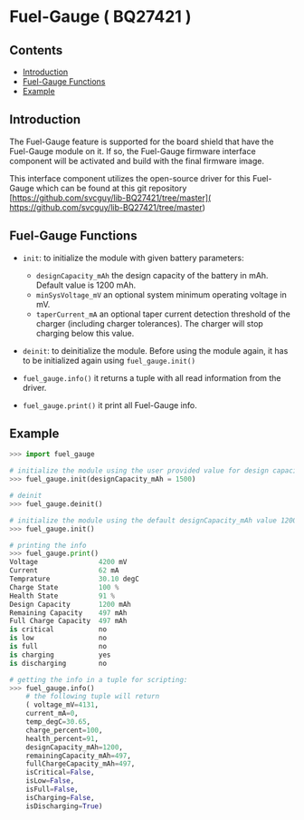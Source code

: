 <!------------------------------------------------------------------------------
 ! @copyright Copyright (c) 2023-2024 SG Wireless - All Rights Reserved
 !
 ! Permission is hereby granted, free of charge, to any person obtaining a copy
 ! of this software and associated documentation files(the “Software”), to deal
 ! in the Software without restriction, including without limitation the rights
 ! to use,  copy,  modify,  merge, publish, distribute, sublicense, and/or sell
 ! copies  of  the  Software,  and  to  permit  persons to whom the Software is
 ! furnished to do so, subject to the following conditions:
 !
 ! The above copyright notice and this permission notice shall be included in
 ! all copies or substantial portions of the Software.
 !
 ! THE SOFTWARE IS PROVIDED “AS IS”,  WITHOUT WARRANTY OF ANY KIND,  EXPRESS OR
 ! IMPLIED,  INCLUDING BUT NOT LIMITED TO  THE  WARRANTIES  OF  MERCHANTABILITY
 ! FITNESS FOR A PARTICULAR PURPOSE AND NONINFRINGEMENT.  IN NO EVENT SHALL THE
 ! AUTHORS  OR  COPYRIGHT  HOLDERS  BE  LIABLE FOR ANY CLAIM,  DAMAGES OR OTHER
 ! LIABILITY, WHETHER IN AN ACTION OF CONTRACT, TORT OR OTHERWISE, ARISING FROM,
 ! OUT OF OR IN  CONNECTION WITH  THE SOFTWARE OR  THE USE OR OTHER DEALINGS IN
 ! THE SOFTWARE.
 !
 ! @author  Ahmed Sabry (SG Wireless)
 !
 ! @brief   Documentation file for Fuel-Gauge.
 !----------------------------------------------------------------------------->

# Fuel-Gauge ( BQ27421 )

<!------------------------------------------------------------------------------
 ! TOC
 !----------------------------------------------------------------------------->

## Contents

* [Introduction](#intro)
* [Fuel-Gauge Functions](#funcs)
* [Example](#example)

<!------------------------------------------------------------------------------
 ! Introduction
 !----------------------------------------------------------------------------->
<div id="intro"></div>

## Introduction

The Fuel-Gauge feature is supported for the board shield that have the
Fuel-Gauge module on it. If so, the Fuel-Gauge firmware interface component
will be activated and build with the final firmware image.

This interface component utilizes the open-source driver for this Fuel-Gauge
which can be found at this git repository
    [https://github.com/svcguy/lib-BQ27421/tree/master](
        https://github.com/svcguy/lib-BQ27421/tree/master)

<!------------------------------------------------------------------------------
 ! Fuel-Gauge Functions
 !----------------------------------------------------------------------------->
<div id="funcs"></div>

## Fuel-Gauge Functions

* `init`: to initialize the module with given battery parameters:
  - `designCapacity_mAh` the design capacity of the battery in mAh. Default
    value is 1200 mAh.
  - `minSysVoltage_mV` an optional system minimum operating voltage in mV.
  - `taperCurrent_mA` an optional taper current detection threshold of the
     charger (including charger tolerances). The charger will stop charging
     below this value.

* `deinit`: to deinitialize the module. Before using the module again, it has
  to be initialized again using `fuel_gauge.init()`

* `fuel_gauge.info()` it returns a tuple with all read information from the
  driver.

* `fuel_gauge.print()` it print all Fuel-Gauge info.

<!------------------------------------------------------------------------------
 ! Introduction
 !----------------------------------------------------------------------------->
<div id="example"></div>

## Example

```python
>>> import fuel_gauge

# initialize the module using the user provided value for design capacity 1500
>>> fuel_gauge.init(designCapacity_mAh = 1500)

# deinit
>>> fuel_gauge.deinit()

# initialize the module using the default designCapacity_mAh value 1200 mAh
>>> fuel_gauge.init()

# printing the info
>>> fuel_gauge.print()
Voltage               4200 mV
Current               62 mA
Temprature            30.10 degC
Charge State          100 %
Health State          91 %
Design Capacity       1200 mAh
Remaining Capacity    497 mAh
Full Charge Capacity  497 mAh
is critical           no 
is low                no 
is full               no 
is charging           yes
is discharging        no

# getting the info in a tuple for scripting:
>>> fuel_gauge.info()
    # the following tuple will return
    ( voltage_mV=4131,
    current_mA=0, 
    temp_degC=30.65, 
    charge_percent=100,
    health_percent=91, 
    designCapacity_mAh=1200, 
    remainingCapacity_mAh=497,
    fullChargeCapacity_mAh=497, 
    isCritical=False, 
    isLow=False, 
    isFull=False,
    isCharging=False,
    isDischarging=True)
```

<!--- end of file ------------------------------------------------------------->
